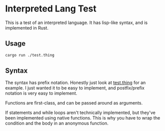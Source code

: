 # Interpreted Lang Test

This is a test of an interpreted language. It has lisp-like syntax, and is
implemented in Rust.

## Usage

```bash
cargo run ./test.thing
```

## Syntax

The syntax has prefix notation. Honestly just look at [test.thing](./test.thing)
for an example. I just wanted it to be easy to implement, and postfix/prefix notation is  very easy to implement.

Functions are first-class, and can be passed around as arguments.

If statements and while loops aren't technically implemented, but they've been
implemented using native functions. This is why you have to wrap the condition
and the body in an anonymous function.
